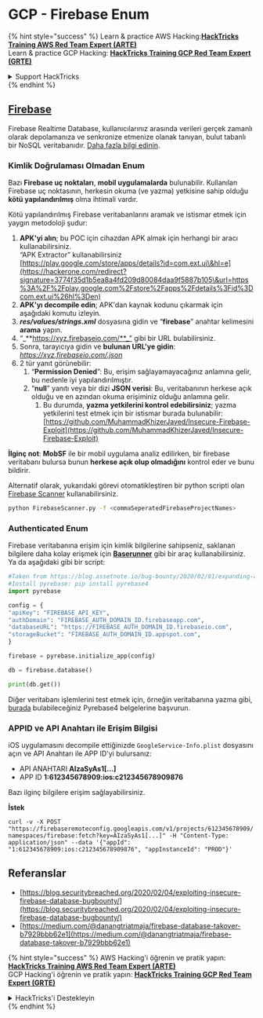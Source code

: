 # GCP - Firebase Enum

{% hint style="success" %}
Learn & practice AWS Hacking:<img src="../../../.gitbook/assets/image (1) (1) (1).png" alt="" data-size="line">[**HackTricks Training AWS Red Team Expert (ARTE)**](https://training.hacktricks.xyz/courses/arte)<img src="../../../.gitbook/assets/image (1) (1) (1).png" alt="" data-size="line">\
Learn & practice GCP Hacking: <img src="../../../.gitbook/assets/image (2).png" alt="" data-size="line">[**HackTricks Training GCP Red Team Expert (GRTE)**<img src="../../../.gitbook/assets/image (2).png" alt="" data-size="line">](https://training.hacktricks.xyz/courses/grte)

<details>

<summary>Support HackTricks</summary>

* Check the [**subscription plans**](https://github.com/sponsors/carlospolop)!
* **Join the** 💬 [**Discord group**](https://discord.gg/hRep4RUj7f) or the [**telegram group**](https://t.me/peass) or **follow** us on **Twitter** 🐦 [**@hacktricks\_live**](https://twitter.com/hacktricks_live)**.**
* **Share hacking tricks by submitting PRs to the** [**HackTricks**](https://github.com/carlospolop/hacktricks) and [**HackTricks Cloud**](https://github.com/carlospolop/hacktricks-cloud) github repos.

</details>
{% endhint %}

## [Firebase](https://cloud.google.com/sdk/gcloud/reference/firebase/)

Firebase Realtime Database, kullanıcılarınız arasında verileri gerçek zamanlı olarak depolamanıza ve senkronize etmenize olanak tanıyan, bulut tabanlı bir NoSQL veritabanıdır. [Daha fazla bilgi edinin](https://firebase.google.com/products/realtime-database/).

### Kimlik Doğrulaması Olmadan Enum

Bazı **Firebase uç noktaları**, **mobil uygulamalarda** bulunabilir. Kullanılan Firebase uç noktasının, herkesin okuma (ve yazma) yetkisine sahip olduğu **kötü yapılandırılmış** olma ihtimali vardır.

Kötü yapılandırılmış Firebase veritabanlarını aramak ve istismar etmek için yaygın metodoloji şudur:

1. **APK'yi alın**; bu POC için cihazdan APK almak için herhangi bir aracı kullanabilirsiniz.\
“APK Extractor” kullanabilirsiniz [https://play.google.com/store/apps/details?id=com.ext.ui\&hl=e](https://hackerone.com/redirect?signature=3774f35d1b5ea8a4fd209d80084daa9f5887b105\&url=https%3A%2F%2Fplay.google.com%2Fstore%2Fapps%2Fdetails%3Fid%3Dcom.ext.ui%26hl%3Den)
2. **APK'yı decompile edin**; APK'dan kaynak kodunu çıkarmak için aşağıdaki komutu izleyin.
3. _**res/values/strings.xml**_ dosyasına gidin ve “**firebase**” anahtar kelimesini **arama** yapın.
4. “_**https://xyz.firebaseio.com/**_” gibi bir URL bulabilirsiniz.
5. Sonra, tarayıcıya gidin ve **bulunan URL'ye gidin**: _https://xyz.firebaseio.com/.json_
6. 2 tür yanıt görünebilir:
   1. “**Permission Denied**”: Bu, erişim sağlayamayacağınız anlamına gelir, bu nedenle iyi yapılandırılmıştır.
   2. “**null**” yanıtı veya bir dizi **JSON verisi**: Bu, veritabanının herkese açık olduğu ve en azından okuma erişiminiz olduğu anlamına gelir.
      1. Bu durumda, **yazma yetkilerini kontrol edebilirsiniz**; yazma yetkilerini test etmek için bir istismar burada bulunabilir: [https://github.com/MuhammadKhizerJaved/Insecure-Firebase-Exploit](https://github.com/MuhammadKhizerJaved/Insecure-Firebase-Exploit)

**İlginç not**: **MobSF** ile bir mobil uygulama analiz edilirken, bir firebase veritabanı bulursa bunun **herkese açık olup olmadığını** kontrol eder ve bunu bildirir.

Alternatif olarak, yukarıdaki görevi otomatikleştiren bir python scripti olan [Firebase Scanner](https://github.com/shivsahni/FireBaseScanner) kullanabilirsiniz.
```bash
python FirebaseScanner.py -f <commaSeperatedFirebaseProjectNames>
```
### Authenticated Enum

Firebase veritabanına erişim için kimlik bilgilerine sahipseniz, saklanan bilgilere daha kolay erişmek için [**Baserunner**](https://github.com/iosiro/baserunner) gibi bir araç kullanabilirsiniz. Ya da aşağıdaki gibi bir script:
```python
#Taken from https://blog.assetnote.io/bug-bounty/2020/02/01/expanding-attack-surface-react-native/
#Install pyrebase: pip install pyrebase4
import pyrebase

config = {
"apiKey": "FIREBASE_API_KEY",
"authDomain": "FIREBASE_AUTH_DOMAIN_ID.firebaseapp.com",
"databaseURL": "https://FIREBASE_AUTH_DOMAIN_ID.firebaseio.com",
"storageBucket": "FIREBASE_AUTH_DOMAIN_ID.appspot.com",
}

firebase = pyrebase.initialize_app(config)

db = firebase.database()

print(db.get())
```
Diğer veritabanı işlemlerini test etmek için, örneğin veritabanına yazma gibi, [burada](https://github.com/nhorvath/Pyrebase4) bulabileceğiniz Pyrebase4 belgelerine başvurun.

### APPID ve API Anahtarı ile Erişim Bilgisi <a href="#access-info-with-appid-and-api-key" id="access-info-with-appid-and-api-key"></a>

iOS uygulamasını decompile ettiğinizde `GoogleService-Info.plist` dosyasını açın ve API Anahtarı ile APP ID'yi bulursanız:

* API ANAHTARI **AIzaSyAs1\[...]**
* APP ID **1:612345678909:ios:c212345678909876**

Bazı ilginç bilgilere erişim sağlayabilirsiniz.

**İstek**

`curl -v -X POST "https://firebaseremoteconfig.googleapis.com/v1/projects/612345678909/namespaces/firebase:fetch?key=AIzaSyAs1[...]" -H "Content-Type: application/json" --data '{"appId": "1:612345678909:ios:c212345678909876", "appInstanceId": "PROD"}'`

## Referanslar <a href="#references" id="references"></a>

* ​[https://blog.securitybreached.org/2020/02/04/exploiting-insecure-firebase-database-bugbounty/](https://blog.securitybreached.org/2020/02/04/exploiting-insecure-firebase-database-bugbounty/)​
* ​[https://medium.com/@danangtriatmaja/firebase-database-takover-b7929bbb62e1](https://medium.com/@danangtriatmaja/firebase-database-takover-b7929bbb62e1)​

{% hint style="success" %}
AWS Hacking'i öğrenin ve pratik yapın:<img src="../../../.gitbook/assets/image (1) (1) (1).png" alt="" data-size="line">[**HackTricks Training AWS Red Team Expert (ARTE)**](https://training.hacktricks.xyz/courses/arte)<img src="../../../.gitbook/assets/image (1) (1) (1).png" alt="" data-size="line">\
GCP Hacking'i öğrenin ve pratik yapın: <img src="../../../.gitbook/assets/image (2).png" alt="" data-size="line">[**HackTricks Training GCP Red Team Expert (GRTE)**<img src="../../../.gitbook/assets/image (2).png" alt="" data-size="line">](https://training.hacktricks.xyz/courses/grte)

<details>

<summary>HackTricks'i Destekleyin</summary>

* [**abonelik planlarını**](https://github.com/sponsors/carlospolop) kontrol edin!
* **💬 [**Discord grubuna**](https://discord.gg/hRep4RUj7f) veya [**telegram grubuna**](https://t.me/peass) katılın ya da **Twitter**'da **bizi takip edin** 🐦 [**@hacktricks\_live**](https://twitter.com/hacktricks_live)**.**
* **Hacking ipuçlarını paylaşmak için [**HackTricks**](https://github.com/carlospolop/hacktricks) ve [**HackTricks Cloud**](https://github.com/carlospolop/hacktricks-cloud) github reposuna PR gönderin.**

</details>
{% endhint %}
